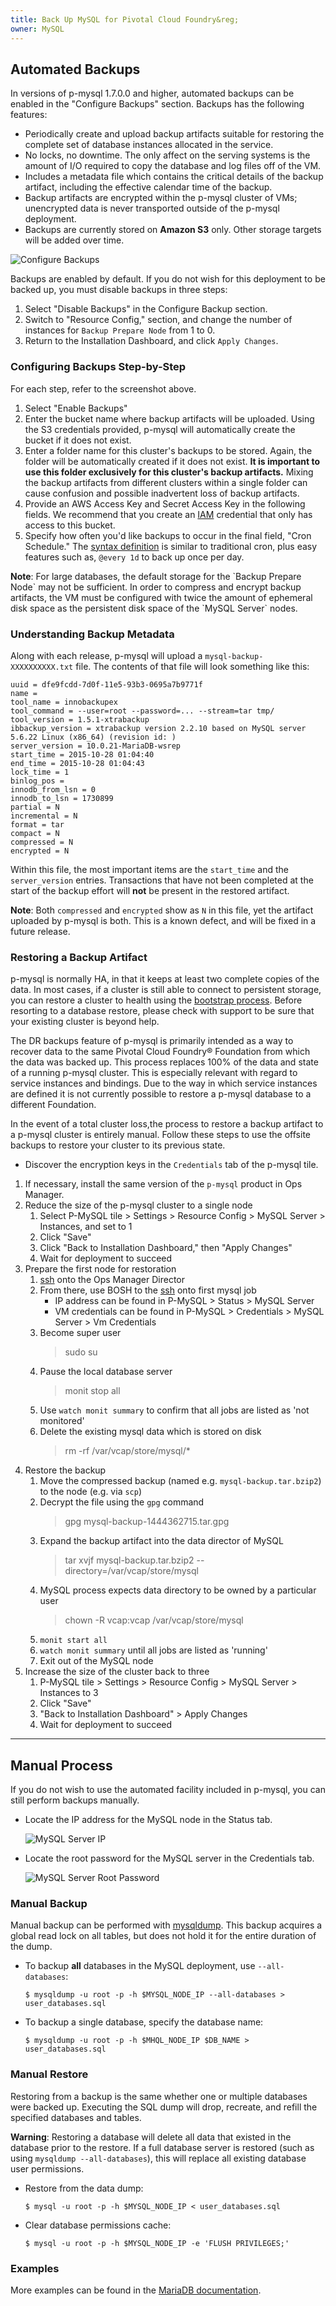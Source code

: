 ```yaml
---
title: Back Up MySQL for Pivotal Cloud Foundry&reg;
owner: MySQL
---
```


## <a id="automated-backups"></a>Automated Backups ##

In versions of p-mysql 1.7.0.0 and higher, automated backups can be enabled in the "Configure Backups" section. Backups has the following features:

- Periodically create and upload backup artifacts suitable for restoring the complete set of database instances allocated in the service.
- No locks, no downtime. The only affect on the serving systems is the amount of I/O required to copy the database and log files off of the VM.
- Includes a metadata file which contains the critical details of the backup artifact, including the effective calendar time of the backup.
- Backup artifacts are encrypted within the p-mysql cluster of VMs; unencrypted data is never transported outside of the p-mysql deployment.
- Backups are currently stored on **Amazon S3** only. Other storage targets will be added over time.

![Configure Backups](configure-backups.png)

Backups are enabled by default. If you do not wish for this deployment to be backed up, you must disable backups in three steps:

1. Select "Disable Backups" in the Configure Backup section.
1. Switch to "Resource Config," section, and change the number of instances for `Backup Prepare Node` from 1 to 0.
1. Return to the Installation Dashboard, and click `Apply Changes`.

### <a id="configuring-step-by-step"></a>Configuring Backups Step-by-Step ###

For each step, refer to the screenshot above.

1. Select "Enable Backups"
1. Enter the bucket name where backup artifacts will be uploaded. Using the S3 credentials provided, p-mysql will automatically create the bucket if it does not exist.
1. Enter a folder name for this cluster's backups to be stored. Again, the folder will be automatically created if it does not exist. **It is important to use this folder exclusively for this cluster's backup artifacts.** Mixing the backup artifacts from different clusters within a single folder can cause confusion and possible inadvertent loss of backup artifacts.
1. Provide an AWS Access Key and Secret Access Key in the following fields. We recommend that you create an [IAM](https://aws.amazon.com/iam/) credential that only has access to this bucket.
1. Specify how often you'd like backups to occur in the final field, "Cron Schedule." The [syntax definition](http://godoc.org/github.com/robfig/cron) is similar to traditional cron, plus easy features such as, `@every 1d` to back up once per day.

<p class="note"><strong>Note</strong>: For large databases, the default storage for the `Backup Prepare Node` may not be sufficient. In order to compress and encrypt backup artifacts, the VM must be configured with twice the amount of ephemeral disk space as the persistent disk space of the `MySQL Server` nodes.</p>

### <a id="understanding-metadata"></a>Understanding Backup Metadata ###

Along with each release, p-mysql will upload a `mysql-backup-XXXXXXXXXX.txt` file. The contents of that file will look something like this:

```
uuid = dfe9fcdd-7d0f-11e5-93b3-0695a7b9771f
name =
tool_name = innobackupex
tool_command = --user=root --password=... --stream=tar tmp/
tool_version = 1.5.1-xtrabackup
ibbackup_version = xtrabackup version 2.2.10 based on MySQL server 5.6.22 Linux (x86_64) (revision id: )
server_version = 10.0.21-MariaDB-wsrep
start_time = 2015-10-28 01:04:40
end_time = 2015-10-28 01:04:43
lock_time = 1
binlog_pos =
innodb_from_lsn = 0
innodb_to_lsn = 1730899
partial = N
incremental = N
format = tar
compact = N
compressed = N
encrypted = N
```

Within this file, the most important items are the `start_time` and the `server_version` entries. Transactions that have not been completed at the start of the backup effort will **not** be present in the restored artifact.

**Note**: Both `compressed` and `encrypted` show as `N` in this file, yet the artifact uploaded by p-mysql is both. This is a known defect, and will be fixed in a future release.

### <a id="restoring"></a>Restoring a Backup Artifact ###

p-mysql is normally HA, in that it keeps at least two complete copies of the data. In most cases, if a cluster is still able to connect to persistent storage, you can restore a cluster to health using the [bootstrap process](bootstrapping.html). Before resorting to a database restore, please check with support to be sure that your existing cluster is beyond help.

The DR backups feature of p-mysql is primarily intended as a way to recover data to the same Pivotal Cloud Foundry&reg; Foundation from which the data was backed up. This process replaces 100% of the data and state of a running p-mysql cluster. This is especially relevant with regard to service instances and bindings. Due to the way in which service instances are defined it is not currently possible to restore a p-mysql database to a different Foundation.

In the event of a total cluster loss,the process to restore a backup artifact to a p-mysql cluster is entirely manual. Follow these steps to use the offsite backups to restore your cluster to its previous state.

- Discover the encryption keys in the `Credentials` tab of the p-mysql tile.

1. If necessary, install the same version of the `p-mysql` product in Ops Manager.
1. Reduce the size of the p-mysql cluster to a single node
    1. Select P-MySQL tile > Settings > Resource Config > MySQL Server > Instances, and set to 1
    1. Click "Save"
    1. Click "Back to Installation Dashboard," then "Apply Changes"
    1. Wait for deployment to succeed
1. Prepare the first node for restoration
    1. [ssh](https://docs.pivotal.io/pivotalcf/customizing/trouble-advanced.html#ssh) onto the Ops Manager Director
    1. From there, use BOSH to the [ssh](https://docs.pivotal.io/pivotalcf/customizing/trouble-advanced.html#bosh-ssh) onto first mysql job
        - IP address can be found in P-MySQL > Status > MySQL Server
        - VM credentials can be found in  P-MySQL > Credentials > MySQL Server > Vm Credentials
    1. Become super user
        > sudo su
    1. Pause the local database server
       > monit stop all
    1. Use `watch monit summary` to confirm that all jobs are listed as 'not monitored'
    1. Delete the existing mysql data which is stored on disk
       > rm -rf /var/vcap/store/mysql/*
1. Restore the backup
    1. Move the compressed backup (named e.g. `mysql-backup.tar.bzip2`) to the node (e.g. via `scp`)
    1. Decrypt the file using the `gpg` command
       > gpg mysql-backup-1444362715.tar.gpg
    1. Expand the backup artifact into the data director of MySQL
       > tar xvjf mysql-backup.tar.bzip2 --directory=/var/vcap/store/mysql
    1. MySQL process expects data directory to be owned by a particular user
       > chown -R vcap:vcap /var/vcap/store/mysql
    1. `monit start all`
    1. `watch monit summary` until all jobs are listed as 'running'
    1. Exit out of the MySQL node
1. Increase the size of the cluster back to three
    1. P-MySQL tile > Settings > Resource Config > MySQL Server > Instances to 3
    1. Click "Save"
    1. "Back to Installation Dashboard" > Apply Changes
    1. Wait for deployment to succeed


---

## <a id="manual-process"></a>Manual Process ##

If you do not wish to use the automated facility included in p-mysql, you can still perform backups manually.

- Locate the IP address for the MySQL node in the Status tab.

  ![MySQL Server IP](mysql-server-ip.png)

- Locate the root password for the MySQL server in the Credentials tab.

  ![MySQL Server Root Password](mysql-root-password.png)

### <a id="manual-backup"></a>Manual Backup ###

  Manual backup can be performed with [mysqldump](https://mariadb.com/kb/en/mariadb/mysqldump/).
  This backup acquires a global read lock on all tables, but does not hold it for the entire duration of the dump.

  - To backup **all** databases in the MySQL deployment, use `--all-databases`:

    ```
    $ mysqldump -u root -p -h $MYSQL_NODE_IP --all-databases > user_databases.sql
    ```

  - To backup a single database, specify the database name:

    ```
    $ mysqldump -u root -p -h $MHQL_NODE_IP $DB_NAME > user_databases.sql
    ```

### <a id="manual-restore"></a>Manual Restore ###

  Restoring from a backup is the same whether one or multiple databases were backed up.
  Executing the SQL dump will drop, recreate, and refill the specified databases and tables.
  
  **Warning**: Restoring a database will delete all data that existed in the database prior to the restore. If a full database server is restored (such as using `mysqldump --all-databases`), this will replace all existing database user permissions. 

  - Restore from the data dump:

    ```
    $ mysql -u root -p -h $MYSQL_NODE_IP < user_databases.sql
    ```
   
  - Clear database permissions cache:
    
    ```
    $ mysql -u root -p -h $MYSQL_NODE_IP -e 'FLUSH PRIVILEGES;'
    ```
   

### <a id="examples"></a>Examples ###

  More examples can be found in the [MariaDB documentation](http://mariadb.com/kb/en/mariadb/mysqldump/#examples).
